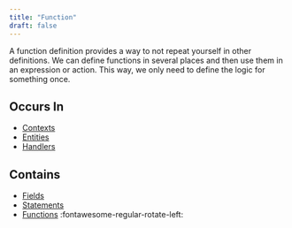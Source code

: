```yaml
---
title: "Function"
draft: false
---
```


A function definition provides a way to not repeat yourself in 
other definitions. We can define functions in several places and then use 
them in an expression or action. This way, we only need to define the logic 
for something once.

## Occurs In
* [Contexts](context.md)
* [Entities](entity.md)
* [Handlers](context.md)

## Contains
* [Fields](field.md)
* [Statements](statement.md)
* [Functions](function.md) :fontawesome-regular-rotate-left:
